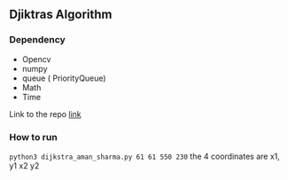 ## Djiktras Algorithm 
### Dependency 
* Opencv
* numpy
* queue ( PriorityQueue)
* Math
* Time 

Link to the repo [link](https://github.com/amancodeblast/Planning662)

### How to run 
```python3 dijkstra_aman_sharma.py 61 61 550 230```
the 4 coordinates are x1, y1 x2 y2